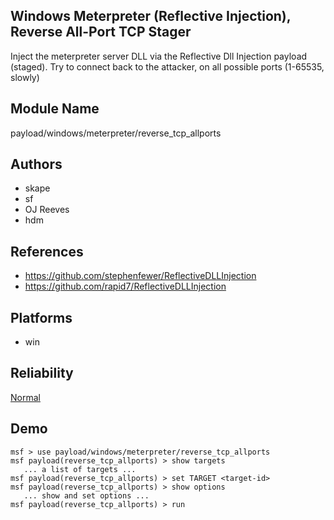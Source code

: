 ## Windows Meterpreter (Reflective Injection), Reverse All-Port TCP Stager

Inject the meterpreter server DLL via the Reflective Dll 
Injection payload (staged). Try to connect back to the 
attacker, on all possible ports (1-65535, slowly)


## Module Name
payload/windows/meterpreter/reverse_tcp_allports

## Authors
* skape
* sf
* OJ Reeves
* hdm


## References
* https://github.com/stephenfewer/ReflectiveDLLInjection
* https://github.com/rapid7/ReflectiveDLLInjection




## Platforms
* win

## Reliability
[Normal](https://github.com/rapid7/metasploit-framework/wiki/Exploit-Ranking)

## Demo

```
msf > use payload/windows/meterpreter/reverse_tcp_allports
msf payload(reverse_tcp_allports) > show targets
   ... a list of targets ...
msf payload(reverse_tcp_allports) > set TARGET <target-id>
msf payload(reverse_tcp_allports) > show options
   ... show and set options ...
msf payload(reverse_tcp_allports) > run
```
    
    